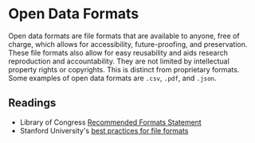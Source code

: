 # Open Data Formats

Open data formats are file formats that are available to anyone, free of charge, which allows for accessibility, future-proofing, and preservation. These file formats also allow for easy reusability and aids research reproduction and accountability. They are not limited by intellectual property rights or copyrights. This is distinct from proprietary formats. Some examples of open data formats are `.csv`, `.pdf`, and `.json`.

## Readings

- Library of Congress [Recommended Formats Statement](https://www.loc.gov/preservation/resources/rfs/)
- Stanford University's [best practices for file formats](https://library.stanford.edu/research/data-management-services/data-best-practices/best-practices-file-formats)
